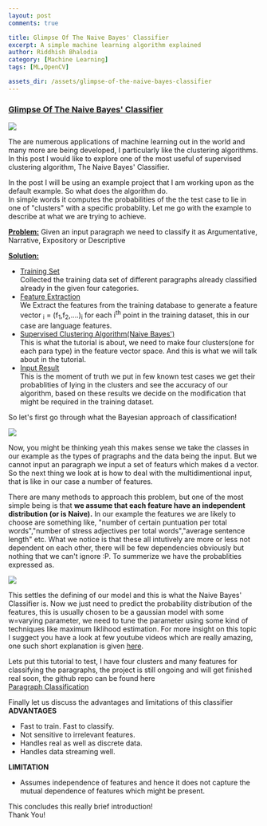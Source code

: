 ```yaml
---
layout: post
comments: true

title: Glimpse Of The Naive Bayes' Classifier
excerpt: A simple machine learning algorithm explained
author: Riddhish Bhalodia
category: [Machine Learning]
tags: [ML,OpenCV]

assets_dir: /assets/glimpse-of-the-naive-bayes-classifier
---
```


### <u>Glimpse Of The Naive Bayes' Classifier</u>

![](../assets/img/joke.png)

The are numerous applications of machine learning out in the world and many more are being developed, I particularly like the clustering algorithms. In this post I would like to explore one of the most useful of supervised clustering algorithm, The Naive Bayes' Classifier.

In the post I will be using an example project that I am working upon as the default example. So what does the algorithm do.  
In simple words it computes the probabilities of the the test case to lie in one of "clusters" with a specific probablity. Let me go with the example to describe at what we are trying to achieve.

<u>**Problem:**</u> Given an input paragraph we need to classify it as Argumentative, Narrative, Expository or Descriptive

<u>**Solution:**</u>

*   <u>Training Set</u>  
    Collected the training data set of different paragraphs already classified already in the given four categories.
*   <u>Feature Extraction</u>  
    We Extract the features from the training database to generate a feature vector <math>v</math><sub>i</sub> = (f<sub>1</sub>,f<sub>2</sub>,....)<sub>i</sub> for each i<sup>th</sup> point in the training dataset, this in our case are language features.
*   <u>Supervised Clustering Algorithm(Naive Bayes')</u>  
    This is what the tutorial is about, we need to make four clusters(one for each para type) in the feature vector space. And this is what we will talk about in the tutorial.
*   <u>Input Result</u>  
    This is the moment of truth we put in few known test cases we get their probablities of lying in the clusters and see the accuracy of our algorithm, based on these results we decide on the modification that might be required in the training dataset.

So let's first go through what the Bayesian approach of classification!

![](/assets/img/bayes.png)

Now, you might be thinking yeah this makes sense we take the classes in our example as the types of pragraphs and the data being the input. But we cannot input an paragraph we input a set of featurs which makes d a vector. So the next thing we look at is how to deal with the multidimentional input, that is like in our case a number of features.

There are many methods to approach this problem, but one of the most simple being is that **we assume that each feature have an independent distribution (or is Naive).** In our example the features we are likely to choose are something like, "number of certain puntuation per total words","number of stress adjectives per total words","average sentence length" etc. What we notice is that these all intutively are more or less not dependent on each other, there will be few dependencies obviously but nothing that we can't ignore :P. To summerize we have the probablities expressed as.

![](/assets/img/bayes2.jpg)

This settles the defining of our model and this is what the Naive Bayes' Classifier is. Now we just need to predict the probability distribution of the features, this is usually chosen to be a gaussian model with some w=varying parameter, we need to tune the parameter using some kind of techniques like maximum liklihood estimation. For more insight on this topic I suggect you have a look at few youtube videos which are really amazing, one such short explanation is given [here](https://www.youtube.com/watch?v=8yvBqhm92xA).

Lets put this tutorial to test, I have four clusters and many features for classifying the paragraphs, the project is still ongoing and will get finished real soon, the github repo can be found here  
[Paragraph Classification](https://github.com/riddhishb/para_classification)

Finally let us discuss the advantages and limitations of this classifier  
**ADVANTAGES**

*   Fast to train. Fast to classify.
*   Not sensitive to irrelevant features.
*   Handles real as well as discrete data.
*   Handles data streaming well.

**LIMITATION**

*   Assumes independence of features and hence it does not capture the mutual dependence of features which might be present.

This concludes this really brief introduction!  
Thank You!
